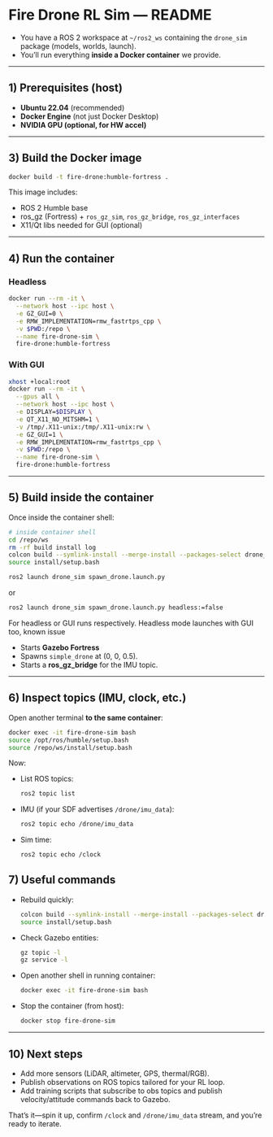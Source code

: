 # Fire Drone RL Sim — README

* You have a ROS 2 workspace at `~/ros2_ws` containing the `drone_sim` package (models, worlds, launch).
* You’ll run everything **inside a Docker container** we provide.

---

## 1) Prerequisites (host)

* **Ubuntu 22.04** (recommended)
* **Docker Engine** (not just Docker Desktop)
* **NVIDIA GPU (optional, for HW accel)**
  
---

## 3) Build the Docker image

```bash
docker build -t fire-drone:humble-fortress .
```

This image includes:

* ROS 2 Humble base
* ros\_gz (Fortress) + `ros_gz_sim`, `ros_gz_bridge`, `ros_gz_interfaces`
* X11/Qt libs needed for GUI (optional)

---

## 4) Run the container

### Headless

```bash
docker run --rm -it \
  --network host --ipc host \
  -e GZ_GUI=0 \
  -e RMW_IMPLEMENTATION=rmw_fastrtps_cpp \
  -v $PWD:/repo \
  --name fire-drone-sim \
  fire-drone:humble-fortress
```

### With GUI

```bash
xhost +local:root
docker run --rm -it \
  --gpus all \
  --network host --ipc host \
  -e DISPLAY=$DISPLAY \
  -e QT_X11_NO_MITSHM=1 \
  -v /tmp/.X11-unix:/tmp/.X11-unix:rw \
  -e GZ_GUI=1 \
  -e RMW_IMPLEMENTATION=rmw_fastrtps_cpp \
  -v $PWD:/repo \
  --name fire-drone-sim \
  fire-drone:humble-fortress
```

---

## 5) Build inside the container

Once inside the container shell:

```bash
# inside container shell
cd /repo/ws
rm -rf build install log
colcon build --symlink-install --merge-install --packages-select drone_sim
source install/setup.bash
```
```bash
ros2 launch drone_sim spawn_drone.launch.py
```
or
```bash
ros2 launch drone_sim spawn_drone.launch.py headless:=false
```
For headless or GUI runs respectively. Headless mode launches with GUI too, known issue

* Starts **Gazebo Fortress**
* Spawns `simple_drone` at (0, 0, 0.5).
* Starts a **ros\_gz\_bridge** for the IMU topic.

---

## 6) Inspect topics (IMU, clock, etc.)

Open another terminal **to the same container**:

```bash
docker exec -it fire-drone-sim bash
source /opt/ros/humble/setup.bash
source /repo/ws/install/setup.bash
```

Now:

* List ROS topics:

  ```bash
  ros2 topic list
  ```
* IMU (if your SDF advertises `/drone/imu_data`):

  ```bash
  ros2 topic echo /drone/imu_data
  ```
* Sim time:

  ```bash
  ros2 topic echo /clock
  ```

## 7) Useful commands

* Rebuild quickly:

  ```bash
  colcon build --symlink-install --merge-install --packages-select drone_sim
  source install/setup.bash
  ```

* Check Gazebo entities:

  ```bash
  gz topic -l
  gz service -l
  ```

* Open another shell in running container:

  ```bash
  docker exec -it fire-drone-sim bash
  ```

* Stop the container (from host):

  ```bash
  docker stop fire-drone-sim
  ```

---

## 10) Next steps

* Add more sensors (LiDAR, altimeter, GPS, thermal/RGB).
* Publish observations on ROS topics tailored for your RL loop.
* Add training scripts that subscribe to obs topics and publish velocity/attitude commands back to Gazebo.

That’s it—spin it up, confirm `/clock` and `/drone/imu_data` stream, and you’re ready to iterate.
